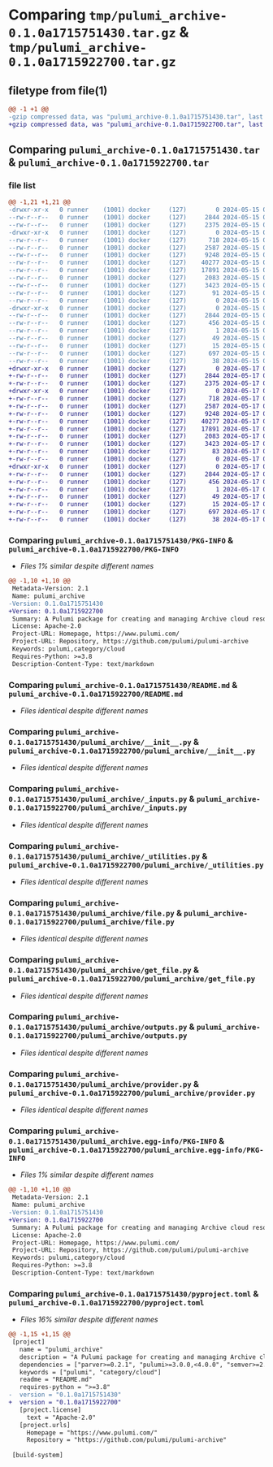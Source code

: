 # Comparing `tmp/pulumi_archive-0.1.0a1715751430.tar.gz` & `tmp/pulumi_archive-0.1.0a1715922700.tar.gz`

## filetype from file(1)

```diff
@@ -1 +1 @@
-gzip compressed data, was "pulumi_archive-0.1.0a1715751430.tar", last modified: Wed May 15 05:39:48 2024, max compression
+gzip compressed data, was "pulumi_archive-0.1.0a1715922700.tar", last modified: Fri May 17 05:15:53 2024, max compression
```

## Comparing `pulumi_archive-0.1.0a1715751430.tar` & `pulumi_archive-0.1.0a1715922700.tar`

### file list

```diff
@@ -1,21 +1,21 @@
-drwxr-xr-x   0 runner    (1001) docker     (127)        0 2024-05-15 05:39:48.793616 pulumi_archive-0.1.0a1715751430/
--rw-r--r--   0 runner    (1001) docker     (127)     2844 2024-05-15 05:39:48.793616 pulumi_archive-0.1.0a1715751430/PKG-INFO
--rw-r--r--   0 runner    (1001) docker     (127)     2375 2024-05-15 05:39:42.000000 pulumi_archive-0.1.0a1715751430/README.md
-drwxr-xr-x   0 runner    (1001) docker     (127)        0 2024-05-15 05:39:48.789616 pulumi_archive-0.1.0a1715751430/pulumi_archive/
--rw-r--r--   0 runner    (1001) docker     (127)      718 2024-05-15 05:39:42.000000 pulumi_archive-0.1.0a1715751430/pulumi_archive/__init__.py
--rw-r--r--   0 runner    (1001) docker     (127)     2587 2024-05-15 05:39:42.000000 pulumi_archive-0.1.0a1715751430/pulumi_archive/_inputs.py
--rw-r--r--   0 runner    (1001) docker     (127)     9248 2024-05-15 05:39:42.000000 pulumi_archive-0.1.0a1715751430/pulumi_archive/_utilities.py
--rw-r--r--   0 runner    (1001) docker     (127)    40277 2024-05-15 05:39:42.000000 pulumi_archive-0.1.0a1715751430/pulumi_archive/file.py
--rw-r--r--   0 runner    (1001) docker     (127)    17891 2024-05-15 05:39:42.000000 pulumi_archive-0.1.0a1715751430/pulumi_archive/get_file.py
--rw-r--r--   0 runner    (1001) docker     (127)     2083 2024-05-15 05:39:42.000000 pulumi_archive-0.1.0a1715751430/pulumi_archive/outputs.py
--rw-r--r--   0 runner    (1001) docker     (127)     3423 2024-05-15 05:39:42.000000 pulumi_archive-0.1.0a1715751430/pulumi_archive/provider.py
--rw-r--r--   0 runner    (1001) docker     (127)       91 2024-05-15 05:39:42.000000 pulumi_archive-0.1.0a1715751430/pulumi_archive/pulumi-plugin.json
--rw-r--r--   0 runner    (1001) docker     (127)        0 2024-05-15 05:39:42.000000 pulumi_archive-0.1.0a1715751430/pulumi_archive/py.typed
-drwxr-xr-x   0 runner    (1001) docker     (127)        0 2024-05-15 05:39:48.793616 pulumi_archive-0.1.0a1715751430/pulumi_archive.egg-info/
--rw-r--r--   0 runner    (1001) docker     (127)     2844 2024-05-15 05:39:48.000000 pulumi_archive-0.1.0a1715751430/pulumi_archive.egg-info/PKG-INFO
--rw-r--r--   0 runner    (1001) docker     (127)      456 2024-05-15 05:39:48.000000 pulumi_archive-0.1.0a1715751430/pulumi_archive.egg-info/SOURCES.txt
--rw-r--r--   0 runner    (1001) docker     (127)        1 2024-05-15 05:39:48.000000 pulumi_archive-0.1.0a1715751430/pulumi_archive.egg-info/dependency_links.txt
--rw-r--r--   0 runner    (1001) docker     (127)       49 2024-05-15 05:39:48.000000 pulumi_archive-0.1.0a1715751430/pulumi_archive.egg-info/requires.txt
--rw-r--r--   0 runner    (1001) docker     (127)       15 2024-05-15 05:39:48.000000 pulumi_archive-0.1.0a1715751430/pulumi_archive.egg-info/top_level.txt
--rw-r--r--   0 runner    (1001) docker     (127)      697 2024-05-15 05:39:42.000000 pulumi_archive-0.1.0a1715751430/pyproject.toml
--rw-r--r--   0 runner    (1001) docker     (127)       38 2024-05-15 05:39:48.793616 pulumi_archive-0.1.0a1715751430/setup.cfg
+drwxr-xr-x   0 runner    (1001) docker     (127)        0 2024-05-17 05:15:53.601922 pulumi_archive-0.1.0a1715922700/
+-rw-r--r--   0 runner    (1001) docker     (127)     2844 2024-05-17 05:15:53.601922 pulumi_archive-0.1.0a1715922700/PKG-INFO
+-rw-r--r--   0 runner    (1001) docker     (127)     2375 2024-05-17 05:15:44.000000 pulumi_archive-0.1.0a1715922700/README.md
+drwxr-xr-x   0 runner    (1001) docker     (127)        0 2024-05-17 05:15:53.597922 pulumi_archive-0.1.0a1715922700/pulumi_archive/
+-rw-r--r--   0 runner    (1001) docker     (127)      718 2024-05-17 05:15:44.000000 pulumi_archive-0.1.0a1715922700/pulumi_archive/__init__.py
+-rw-r--r--   0 runner    (1001) docker     (127)     2587 2024-05-17 05:15:44.000000 pulumi_archive-0.1.0a1715922700/pulumi_archive/_inputs.py
+-rw-r--r--   0 runner    (1001) docker     (127)     9248 2024-05-17 05:15:44.000000 pulumi_archive-0.1.0a1715922700/pulumi_archive/_utilities.py
+-rw-r--r--   0 runner    (1001) docker     (127)    40277 2024-05-17 05:15:44.000000 pulumi_archive-0.1.0a1715922700/pulumi_archive/file.py
+-rw-r--r--   0 runner    (1001) docker     (127)    17891 2024-05-17 05:15:44.000000 pulumi_archive-0.1.0a1715922700/pulumi_archive/get_file.py
+-rw-r--r--   0 runner    (1001) docker     (127)     2083 2024-05-17 05:15:44.000000 pulumi_archive-0.1.0a1715922700/pulumi_archive/outputs.py
+-rw-r--r--   0 runner    (1001) docker     (127)     3423 2024-05-17 05:15:44.000000 pulumi_archive-0.1.0a1715922700/pulumi_archive/provider.py
+-rw-r--r--   0 runner    (1001) docker     (127)       83 2024-05-17 05:15:44.000000 pulumi_archive-0.1.0a1715922700/pulumi_archive/pulumi-plugin.json
+-rw-r--r--   0 runner    (1001) docker     (127)        0 2024-05-17 05:15:44.000000 pulumi_archive-0.1.0a1715922700/pulumi_archive/py.typed
+drwxr-xr-x   0 runner    (1001) docker     (127)        0 2024-05-17 05:15:53.601922 pulumi_archive-0.1.0a1715922700/pulumi_archive.egg-info/
+-rw-r--r--   0 runner    (1001) docker     (127)     2844 2024-05-17 05:15:53.000000 pulumi_archive-0.1.0a1715922700/pulumi_archive.egg-info/PKG-INFO
+-rw-r--r--   0 runner    (1001) docker     (127)      456 2024-05-17 05:15:53.000000 pulumi_archive-0.1.0a1715922700/pulumi_archive.egg-info/SOURCES.txt
+-rw-r--r--   0 runner    (1001) docker     (127)        1 2024-05-17 05:15:53.000000 pulumi_archive-0.1.0a1715922700/pulumi_archive.egg-info/dependency_links.txt
+-rw-r--r--   0 runner    (1001) docker     (127)       49 2024-05-17 05:15:53.000000 pulumi_archive-0.1.0a1715922700/pulumi_archive.egg-info/requires.txt
+-rw-r--r--   0 runner    (1001) docker     (127)       15 2024-05-17 05:15:53.000000 pulumi_archive-0.1.0a1715922700/pulumi_archive.egg-info/top_level.txt
+-rw-r--r--   0 runner    (1001) docker     (127)      697 2024-05-17 05:15:44.000000 pulumi_archive-0.1.0a1715922700/pyproject.toml
+-rw-r--r--   0 runner    (1001) docker     (127)       38 2024-05-17 05:15:53.601922 pulumi_archive-0.1.0a1715922700/setup.cfg
```

### Comparing `pulumi_archive-0.1.0a1715751430/PKG-INFO` & `pulumi_archive-0.1.0a1715922700/PKG-INFO`

 * *Files 1% similar despite different names*

```diff
@@ -1,10 +1,10 @@
 Metadata-Version: 2.1
 Name: pulumi_archive
-Version: 0.1.0a1715751430
+Version: 0.1.0a1715922700
 Summary: A Pulumi package for creating and managing Archive cloud resources.
 License: Apache-2.0
 Project-URL: Homepage, https://www.pulumi.com/
 Project-URL: Repository, https://github.com/pulumi/pulumi-archive
 Keywords: pulumi,category/cloud
 Requires-Python: >=3.8
 Description-Content-Type: text/markdown
```

### Comparing `pulumi_archive-0.1.0a1715751430/README.md` & `pulumi_archive-0.1.0a1715922700/README.md`

 * *Files identical despite different names*

### Comparing `pulumi_archive-0.1.0a1715751430/pulumi_archive/__init__.py` & `pulumi_archive-0.1.0a1715922700/pulumi_archive/__init__.py`

 * *Files identical despite different names*

### Comparing `pulumi_archive-0.1.0a1715751430/pulumi_archive/_inputs.py` & `pulumi_archive-0.1.0a1715922700/pulumi_archive/_inputs.py`

 * *Files identical despite different names*

### Comparing `pulumi_archive-0.1.0a1715751430/pulumi_archive/_utilities.py` & `pulumi_archive-0.1.0a1715922700/pulumi_archive/_utilities.py`

 * *Files identical despite different names*

### Comparing `pulumi_archive-0.1.0a1715751430/pulumi_archive/file.py` & `pulumi_archive-0.1.0a1715922700/pulumi_archive/file.py`

 * *Files identical despite different names*

### Comparing `pulumi_archive-0.1.0a1715751430/pulumi_archive/get_file.py` & `pulumi_archive-0.1.0a1715922700/pulumi_archive/get_file.py`

 * *Files identical despite different names*

### Comparing `pulumi_archive-0.1.0a1715751430/pulumi_archive/outputs.py` & `pulumi_archive-0.1.0a1715922700/pulumi_archive/outputs.py`

 * *Files identical despite different names*

### Comparing `pulumi_archive-0.1.0a1715751430/pulumi_archive/provider.py` & `pulumi_archive-0.1.0a1715922700/pulumi_archive/provider.py`

 * *Files identical despite different names*

### Comparing `pulumi_archive-0.1.0a1715751430/pulumi_archive.egg-info/PKG-INFO` & `pulumi_archive-0.1.0a1715922700/pulumi_archive.egg-info/PKG-INFO`

 * *Files 1% similar despite different names*

```diff
@@ -1,10 +1,10 @@
 Metadata-Version: 2.1
 Name: pulumi_archive
-Version: 0.1.0a1715751430
+Version: 0.1.0a1715922700
 Summary: A Pulumi package for creating and managing Archive cloud resources.
 License: Apache-2.0
 Project-URL: Homepage, https://www.pulumi.com/
 Project-URL: Repository, https://github.com/pulumi/pulumi-archive
 Keywords: pulumi,category/cloud
 Requires-Python: >=3.8
 Description-Content-Type: text/markdown
```

### Comparing `pulumi_archive-0.1.0a1715751430/pyproject.toml` & `pulumi_archive-0.1.0a1715922700/pyproject.toml`

 * *Files 16% similar despite different names*

```diff
@@ -1,15 +1,15 @@
 [project]
   name = "pulumi_archive"
   description = "A Pulumi package for creating and managing Archive cloud resources."
   dependencies = ["parver>=0.2.1", "pulumi>=3.0.0,<4.0.0", "semver>=2.8.1"]
   keywords = ["pulumi", "category/cloud"]
   readme = "README.md"
   requires-python = ">=3.8"
-  version = "0.1.0a1715751430"
+  version = "0.1.0a1715922700"
   [project.license]
     text = "Apache-2.0"
   [project.urls]
     Homepage = "https://www.pulumi.com/"
     Repository = "https://github.com/pulumi/pulumi-archive"
 
 [build-system]
```


